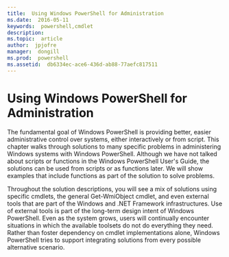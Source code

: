```yaml
---
title:  Using Windows PowerShell for Administration
ms.date:  2016-05-11
keywords:  powershell,cmdlet
description:  
ms.topic:  article
author:  jpjofre
manager:  dongill
ms.prod:  powershell
ms.assetid:  db6334ec-ace6-436d-ab88-77aefc817511
---
```


# Using Windows PowerShell for Administration
The fundamental goal of Windows PowerShell is providing better, easier administrative control over systems, either interactively or from script. This chapter walks through solutions to many specific problems in administering Windows systems with Windows PowerShell. Although we have not talked about scripts or functions in the Windows PowerShell User's Guide, the solutions can be used from scripts or as functions later. We will show examples that include functions as part of the solution to solve problems.

Throughout the solution descriptions, you will see a mix of solutions using specific cmdlets, the general Get-WmiObject cmdlet, and even external tools that are part of the Windows and .NET Framework infrastructures. Use of external tools is part of the long-term design intent of Windows PowerShell. Even as the system grows, users will continually encounter situations in which the available toolsets do not do everything they need. Rather than foster dependency on cmdlet implementations alone, Windows PowerShell tries to support integrating solutions from every possible alternative scenario.

